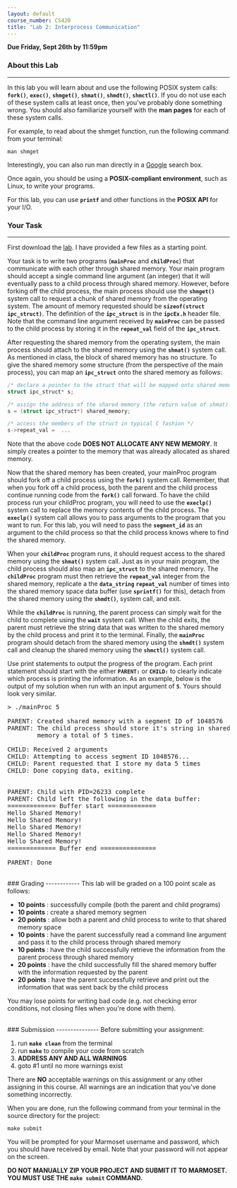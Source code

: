 ```yaml
---
layout: default
course_number: CS420
title: "Lab 2: Interprocess Communication"
---
```


**Due Friday, Sept 26th by 11:59pm**

### About this Lab
------------------

In this lab you will learn about and use the following POSIX system calls: **```fork()```**, **```exec()```**, **```shmget()```**, **```shmat()```**, **```shmdt()```**, **```shmctl()```**.  If you do not use each of these system calls at least once, then you've probably done something wrong. You should also familiarize yourself with the **man pages** for each of these system calls. 

For example, to read about the shmget function, run the following command from your terminal:

	man shmget

Interestingly, you can also run man directly in a [Google](http://www.google.com) search box.


Once again, you should be using a **POSIX-compliant environment**, such as Linux, to write your programs. 

For this lab, you can use **```printf```** and other functions in the **POSIX API** for your I/O.


### Your Task
---------------
First download the [lab](lab02_shared_memory.zip). I have provided a few files as a starting point. 

Your task is to write two programs (**```mainProc```** and **```childProc```**) that communicate with each other through shared memory. Your main program should accept a single command line argument (an integer) that it will eventually pass to a child process through shared memory. However, before forking off the child process, the main process should use the **```shmget()```** system call to request a chunk of shared memory from the operating system. The amount of memory requested should be **```sizeof(struct ipc_struct)```**. The definition of the **```ipc_struct```** is in the **```ipcEx.h```** header file. Note that the command line argument received by **```mainProc```** can be passed to the child process by storing it in the **```repeat_val```** field of the **```ipc_struct```**.

After requesting the shared memory from the operating system, the main process should attach to the shared memory using the **```shmat()```** system call. As mentioned in class, the block of shared memory has no structure. To give the shared memory some structure (from the perspective of the main process), you can map an **```ipc_struct```** onto the shared memory as follows:

```c
/* declare a pointer to the struct that will be mapped onto shared memory */
struct ipc_struct* s;

/* assign the address of the shared memory (the return value of shmat) to the new ipc_struct pointer */
s = (struct ipc_struct*) shared_memory;

/* access the members of the struct in typical C fashion */
s->repeat_val =  ...
```

Note that the above code **DOES NOT ALLOCATE ANY NEW MEMORY**. It simply creates a pointer to the memory that was already allocated as shared memory. 

Now that the shared memory has been created, your mainProc program should fork off a child process using the **```fork()```** system call. Remember, that when you fork off a child process, both the parent and the child process continue running code from the **```fork()```** call forward. To have the child process run your childProc program, you will need to use the **```execlp()```** system call to replace the memory contents of the child process. The  **```execlp()```** system call allows you to pass arguments to the program that you want to run. For this lab, you will need to pass the **```segment_id```** as an argument to the child process so that the child process knows where to find the shared memory. 

When your **```childProc```** program runs, it should request access to the shared memory using the **```shmat()```** system call. Just as in your main program, the child process should also map an **```ipc_struct```** to the shared memory. The **```childProc```** program must then retrieve the **```repeat_val```** integer from the shared memory, replicate a the **```data_string```** **```repeat_val```** number of times into the shared memory space data buffer (use **```sprintf()```** for this), detach from the shared memory using the **```shmdt()```**, system call, and exit. 

While the **```childProc```** is running, the parent process can simply wait for the child to complete using the **```wait```** system call. When the child exits, the parent must retrieve the string data that was written to the shared memory by the child process and print it to the terminal. Finally, the **```mainProc```** program should detach from the shared memory using the **```shmdt()```** system call and cleanup the shared memory using the **```shmctl()```** system call. 

Use print statements to output the progress of the program. Each print statement should start with the either **```PARENT:```** or **```CHILD:```** to clearly indicate which process is printing the information. As an example, below is the output of my solution when run with an input argument of **```5```**. Yours should look very similar.

<pre>
> ./mainProc 5

PARENT: Created shared memory with a segment ID of 1048576
PARENT: The child process should store it's string in shared
        memory a total of 5 times.

CHILD: Received 2 arguments
CHILD: Attempting to access segment ID 1048576...
CHILD: Parent requested that I store my data 5 times
CHILD: Done copying data, exiting.


PARENT: Child with PID=26233 complete
PARENT: Child left the following in the data buffer:
============= Buffer start =============
Hello Shared Memory!
Hello Shared Memory!
Hello Shared Memory!
Hello Shared Memory!
Hello Shared Memory!
============= Buffer end ===============

PARENT: Done
</pre>


<br>
### Grading
------------
This lab will be graded on a 100 point scale as follows: 

 - **10 points** : successfully compile (both the parent and child programs)
 - **10 points** : create a shared memory segmen 
 - **20 points** : allow both a parent and child process to write to that shared memory space
 - **10 points** : have the parent successfully read a command line argument and pass it to the child process through shared memory
 - **10 points** : have the child successfully retrieve the information from the parent process through shared memory
 - **20 points** : have the child successfully fill the shared memory buffer with the information requested by the parent
 - **20 points** : have the parent successfully retrieve and print out the information that was sent back by the child process

You may lose points for writing bad code (e.g. not checking error conditions, not closing files when you're done with them).



<br>
### Submission
---------------
Before submitting your assignment:

 1. run **```make clean```** from the terminal
 2. run **```make```** to compile your code from scratch
 3. **ADDRESS ANY AND ALL WARNINGS**
 4. goto #1 until no more warnings exist

There are **NO** acceptable warnings on this assignment or any other assigning in this course. All warnings are an indication that you've done something incorrectly.


When you are done, run the following command from your terminal in the source directory for the project:

	make submit

You will be prompted for your Marmoset username and password,
which you should have received by email.  Note that your password will
not appear on the screen.

**DO NOT MANUALLY ZIP YOUR PROJECT AND SUBMIT IT TO MARMOSET.  
YOU MUST USE THE ```make submit``` COMMAND.**

